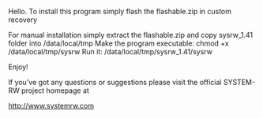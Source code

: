 Hello. To install this program simply flash the flashable.zip in custom recovery

For manual installation simply extract the flashable.zip and copy sysrw_1.41 folder into /data/local/tmp
Make the program executable: chmod +x /data/local/tmp/sysrw
Run it: /data/local/tmp/sysrw_1.41/sysrw

Enjoy!

If you've got any questions or suggestions please visit the official SYSTEM-RW project homepage at

http://www.systemrw.com
